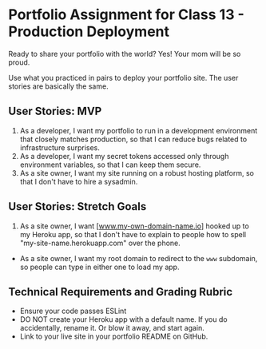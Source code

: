 # Portfolio Assignment for Class 13 -  Production Deployment

Ready to share your portfolio with the world? Yes! Your mom will be so proud.

Use what you practiced in pairs to deploy your portfolio site. The user stories are basically the same.

## User Stories: MVP
 1. As a developer, I want my portfolio to run in a development environment that closely matches production, so that I can reduce bugs related to infrastructure surprises.
 1. As a developer, I want my secret tokens accessed only through environment variables, so that I can keep them secure.
 1. As a site owner, I want my site running on a robust hosting platform, so that I don't have to hire a sysadmin.

## User Stories: Stretch Goals
 1. As a site owner, I want [www.my-own-domain-name.io] hooked up to my Heroku app, so that I don't have to explain to people how to spell "my-site-name.herokuapp.com" over the phone.
 - As a site owner, I want my root domain to redirect to the `www` subdomain, so people can type in either one to load my app.

## Technical Requirements and Grading Rubric
 - Ensure your code passes ESLint
 - DO NOT create your Heroku app with a default name. If you do accidentally, rename it. Or blow it away, and start again.
 - Link to your live site in your portfolio README on GitHub.
